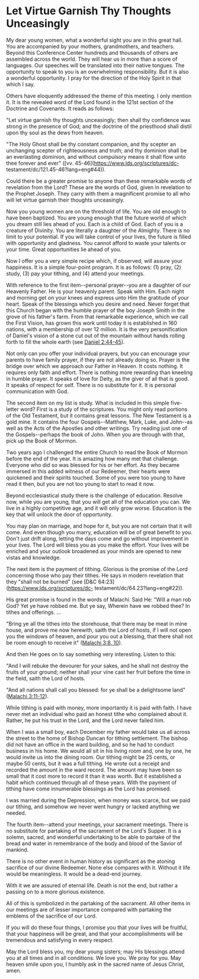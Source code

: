 # Let Virtue Garnish Thy Thoughts Unceasingly

My dear young women, what a wonderful sight you are in this great hall. You
are accompanied by your mothers, grandmothers, and teachers. Beyond this
Conference Center hundreds and thousands of others are assembled across the
world. They will hear us in more than a score of languages. Our speeches will
be translated into their native tongues. The opportunity to speak to you is an
overwhelming responsibility. But it is also a wonderful opportunity. I pray
for the direction of the Holy Spirit in that which I say.

Others have eloquently addressed the theme of this meeting. I only mention it.
It is the revealed word of the Lord found in the 121st section of the Doctrine
and Covenants. It reads as follows:

"Let virtue garnish thy thoughts unceasingly; then shall thy confidence wax
strong in the presence of God; and the doctrine of the priesthood shall distil
upon thy soul as the dews from heaven.

"The Holy Ghost shall be thy constant companion, and thy scepter an unchanging
scepter of righteousness and truth; and thy dominion shall be an everlasting
dominion, and without compulsory means it shall flow unto thee forever and
ever" ([vv. 45-46](https://www.lds.org/scriptures/dc-
testament/dc/121.45-46?lang=eng#44)).

Could there be a greater promise to anyone than these remarkable words of
revelation from the Lord? These are the words of God, given in revelation to
the Prophet Joseph. They carry with them a magnificent promise to all who will
let virtue garnish their thoughts unceasingly.

Now you young women are on the threshold of life. You are old enough to have
been baptized. You are young enough that the future world of which you dream
still lies ahead of you. Each is a child of God. Each of you is a creature of
Divinity. You are literally a daughter of the Almighty. There is no limit to
your potential. If you will take control of your lives, the future is filled
with opportunity and gladness. You cannot afford to waste your talents or your
time. Great opportunities lie ahead of you.

Now I offer you a very simple recipe which, if observed, will assure your
happiness. It is a simple four-point program. It is as follows: (1) pray, (2)
study, (3) pay your tithing, and (4) attend your meetings.

With reference to the first item--personal prayer--you are a daughter of our
Heavenly Father. He is your heavenly parent. Speak with Him. Each night and
morning get on your knees and express unto Him the gratitude of your heart.
Speak of the blessings which you desire and need. Never forget that this
Church began with the humble prayer of the boy Joseph Smith in the grove of
his father's farm. From that remarkable experience, which we call the First
Vision, has grown this work until today it is established in 160 nations, with
a membership of over 12 million. It is the very personification of Daniel's
vision of a stone cut out of the mountain without hands rolling forth to fill
the whole earth (see [Daniel
2:44-45](https://www.lds.org/scriptures/ot/dan/2.44-45?lang=eng#43)).

Not only can you offer your individual prayers, but you can encourage your
parents to have family prayer, if they are not already doing so. Prayer is the
bridge over which we approach our Father in Heaven. It costs nothing. It
requires only faith and effort. There is nothing more rewarding than kneeling
in humble prayer. It speaks of love for Deity, as the giver of all that is
good. It speaks of respect for self. There is no substitute for it. It is
personal communication with God.

The second item on my list is study. What is included in this simple five-
letter word? First is a study of the scriptures. You might only read portions
of the Old Testament, but it contains great lessons. The New Testament is a
gold mine. It contains the four Gospels--Matthew, Mark, Luke, and John--as
well as the Acts of the Apostles and other writings. Try reading just one of
the Gospels--perhaps the book of John. When you are through with that, pick up
the Book of Mormon.

Two years ago I challenged the entire Church to read the Book of Mormon before
the end of the year. It is amazing how many met that challenge. Everyone who
did so was blessed for his or her effort. As they became immersed in this
added witness of our Redeemer, their hearts were quickened and their spirits
touched. Some of you were too young to have read it then, but you are not too
young to start to read it now.

Beyond ecclesiastical study there is the challenge of education. Resolve now,
while you are young, that you will get all of the education you can. We live
in a highly competitive age, and it will only grow worse. Education is the key
that will unlock the door of opportunity.

You may plan on marriage, and hope for it, but you are not certain that it
will come. And even though you marry, education will be of great benefit to
you. Don't just drift along, letting the days come and go without improvement
in your lives. The Lord will bless you as you make the effort. Your lives will
be enriched and your outlook broadened as your minds are opened to new vistas
and knowledge.

The next item is the payment of tithing. Glorious is the promise of the Lord
concerning those who pay their tithes. He says in modern revelation that they
"shall not be burned" (see [D&amp;C 64:23](https://www.lds.org/scriptures/dc-
testament/dc/64.23?lang=eng#22)).

His great promise is found in the words of Malachi. Said He: "Will a man rob
God? Yet ye have robbed me. But ye say, Wherein have we robbed thee? In tithes
and offerings. ...

"Bring ye all the tithes into the storehouse, that there may be meat in mine
house, and prove me now herewith, saith the Lord of hosts, if I will not open
you the windows of heaven, and pour you out a blessing, that there shall not
be room enough to receive it" ([Malachi 3:8,
10](https://www.lds.org/scriptures/ot/mal/3.8%2C10?lang=eng#7)).

And then He goes on to say something very interesting. Listen to this:

"And I will rebuke the devourer for your sakes, and he shall not destroy the
fruits of your ground; neither shall your vine cast her fruit before the time
in the field, saith the Lord of hosts.

"And all nations shall call you blessed: for ye shall be a delightsome land"
([Malachi
3:11-12](https://www.lds.org/scriptures/ot/mal/3.11-12?lang=eng#10)).

While tithing is paid with money, more importantly it is paid with faith. I
have never met an individual who paid an honest tithe who complained about it.
Rather, he put his trust in the Lord, and the Lord never failed him.

When I was a small boy, each December my father would take us all across the
street to the home of Bishop Duncan for tithing settlement. The bishop did not
have an office in the ward building, and so he had to conduct business in his
home. We would all sit in his living room and, one by one, he would invite us
into the dining room. Our tithing might be 25 cents, or maybe 50 cents, but it
was a full tithing. He wrote out a receipt and recorded the amount in the ward
record. The amount may have been so small that it cost more to record it than
it was worth. But it established a habit which continued through all of these
years. With the payment of tithing have come innumerable blessings as the Lord
has promised.

I was married during the Depression, when money was scarce, but we paid our
tithing, and somehow we never went hungry or lacked anything we needed.

The fourth item--attend your meetings, your sacrament meetings. There is no
substitute for partaking of the sacrament of the Lord's Supper. It is a
solemn, sacred, and wonderful undertaking to be able to partake of the bread
and water in remembrance of the body and blood of the Savior of mankind.

There is no other event in human history as significant as the atoning
sacrifice of our divine Redeemer. None else compares with it. Without it life
would be meaningless. It would be a dead-end journey.

With it we are assured of eternal life. Death is not the end, but rather a
passing on to a more glorious existence.

All of this is symbolized in the partaking of the sacrament. All other items
in our meetings are of lesser importance compared with partaking the emblems
of the sacrifice of our Lord.

If you will do these four things, I promise you that your lives will be
fruitful, that your happiness will be great, and that your accomplishments
will be tremendous and satisfying in every respect.

May the Lord bless you, my dear young sisters; may His blessings attend you at
all times and in all conditions. We love you. We pray for you. May heaven
smile upon you, I humbly ask in the sacred name of Jesus Christ, amen.

